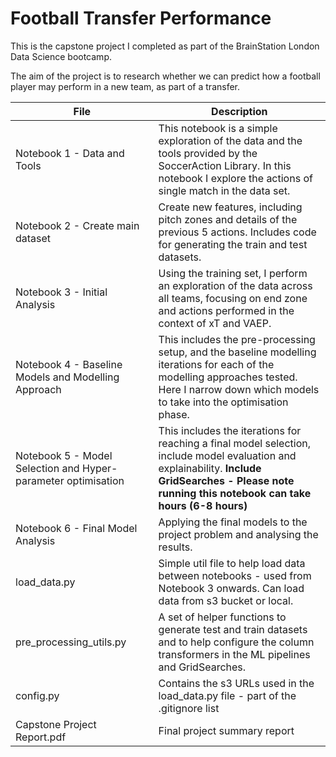 # Football Transfer Performance

This is the capstone project I completed as part of the BrainStation London Data Science bootcamp.

The aim of the project is to research whether we can predict how a football player may perform in a new team, as part of a transfer.



| **File**                                                      | **Description**                                                                                                                                                                                         |
|---------------------------------------------------------------|---------------------------------------------------------------------------------------------------------------------------------------------------------------------------------------------------------|
| Notebook 1 - Data and Tools                                   | This notebook is a simple exploration of the data and the tools provided by the SoccerAction Library. In this notebook I explore the actions of single match in the data set.                           |
| Notebook 2 - Create main dataset                              | Create new features, including pitch zones and details of the previous 5 actions. Includes code for generating the train and test datasets.                                                             |
| Notebook 3 - Initial Analysis                                 | Using the training set, I perform an exploration of the data across all teams, focusing on end zone and actions performed in the context of xT and VAEP.                                                |
| Notebook 4 - Baseline Models and Modelling Approach           | This includes the pre-processing setup, and the baseline modelling iterations for each of the modelling approaches tested. Here I narrow down which models to take into the optimisation phase.         |
| Notebook 5 - Model Selection and Hyper-parameter optimisation | This includes the iterations for reaching a final model selection, include model evaluation and explainability. **Include GridSearches - Please note running this notebook can take hours (6-8 hours)** |
| Notebook 6 - Final Model Analysis                             | Applying the final models to the project problem and analysing the results.                                                                                                                             |
| load_data.py                                                  | Simple util file to help load data between notebooks - used from Notebook 3 onwards. Can load data from s3 bucket or local.                                                                             |
| pre_processing_utils.py                                       | A set of helper functions to generate test and train datasets and to help configure the column transformers in the ML pipelines and GridSearches.                                                       |
| config.py                                                     | Contains the s3 URLs used in the load_data.py file - part of the .gitignore list                                                                                                                        |
| Capstone Project Report.pdf                                   | Final project summary report                                                                                                                                                                            |